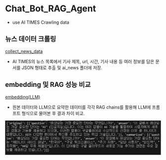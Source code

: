 # Chat_Bot_RAG_Agent

- use AI TIMES Crawling data

## 뉴스 데이터 크롤링

[collect_news_data](./collect_news_data.py)  

- AI TIMES의 뉴스 목록에서 기사 제목, url, 시간, 기사 내용 등 여러 정보를 담은 문서를 JSON 형태로 추출 및 ai_news 폴더에 저장.

## embedding 및 RAG 성능 비교

[embedding(LLM)](./embedding.py)  

- 원본 데이터와 LLM으로 요약한 데이터를 각각 RAG chains를 활용해 LLM에 프롬프트 형식으로 물어본 후 결과 차이 비교.

![result](./picture/result.png)  
